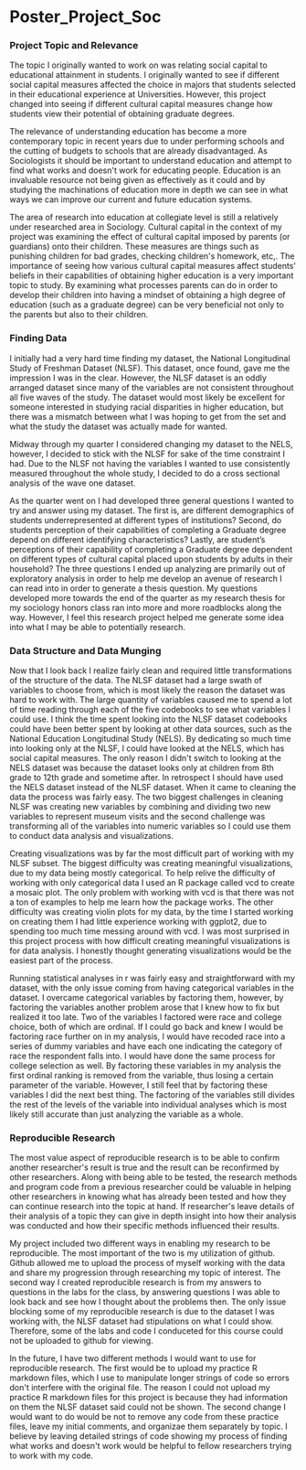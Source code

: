# Poster_Project_Soc


### Project Topic and Relevance


The topic I originally wanted to work on was relating social capital to educational attainment in students. I originally wanted to see if different social capital measures affected the choice in majors that students selected in their educational experience at Universities. However, this project changed into seeing if different cultural capital measures change how students view their potential of obtaining graduate degrees. 


The relevance of understanding education has become a more contemporary topic in recent years due to under performing schools and the cutting of budgets to schools that are already disadvantaged. As Sociologists it should be important to understand education and attempt to find what works and doesn't work for educating people. Education is an invaluable resource not being given as effectively as it could and by studying the machinations of education more in depth we can see in what ways we can improve our current and future education systems.


The area of research into education at collegiate level is still a relatively under researched area in Sociology. Cultural capital in the context of my project was examining the effect of cultural capital imposed by parents (or guardians) onto their children. These measures are things such as punishing children for bad grades, checking children's homework, etc,. The importance of seeing how various cultural capital measures affect students' beliefs in their capabilities of obtaining higher education is a very important topic to study. By examining what processes parents can do in order to develop their children into having a mindset of obtaining a high degree of education (such as a graduate degree) can be very beneficial not only to the parents but also to their children. 


### Finding Data


I initially had a very hard time finding my dataset, the National Longitudinal Study of Freshman Dataset (NLSF). This dataset, once found, gave me the impression I was in the clear. However, the NLSF dataset is an oddly arranged dataset since many of the variables are not consistent throughout all five waves of the study. The dataset would most likely be excellent for someone interested in studying racial disparities in higher education, but there was a mismatch between what I was hoping to get from the set and what the study the dataset was actually made for wanted. 


Midway through my quarter I considered changing my dataset to the NELS, however, I decided to stick with the NLSF for sake of the time constraint I had. Due to the NLSF not having the variables I wanted to use consistently measured throughout the whole study, I decided to do a cross sectional analysis of the wave one dataset.


As the quarter went on I had developed three general questions I wanted to try and answer using my dataset. The first is, are different demographics of students underrepresented at different types of institutions? Second, do students perception of their capabilities of completing a Graduate degree depend on different identifying characteristics? Lastly, are student’s perceptions of their capability of completing a Graduate degree dependent on different types of cultural capital placed upon students by adults in their household? The three questions I ended up analyzing are primarily out of exploratory analysis in order to help me develop an avenue of research I can read into in order to generate a thesis question. My questions developed more towards the end of the quarter as my research thesis for my sociology honors class ran into more and more roadblocks along the way. However, I feel this research project helped me generate some idea into what I may be able to potentially research.


### Data Structure and Data Munging


Now that I look back I realize fairly clean and required little transformations of the structure of the data. The NLSF dataset had a large swath of variables to choose from, which is most likely the reason the dataset was hard to work with. The large quantity of variables caused me to spend a lot of time reading through each of the five codebooks to see what variables I could use. I think the time spent looking into the NLSF dataset codebooks could have been better spent by looking at other data sources, such as the National Education Longitudinal Study (NELS). By dedicating so much time into looking only at the NLSF, I could have looked at the NELS, which has social capital measures. The only reason I didn't switch to looking at the NELS dataset was because the dataset looks only at children from 8th grade to 12th grade and sometime after. In retrospect I should have used the NELS dataset instead of the NLSF dataset. When it came to cleaning the data the process was fairly easy. The two biggest challenges in cleaning NLSF was creating new variables by combining and dividing two new variables to represent museum visits and the second challenge was transforming all of the variables into numeric variables so I could use them to conduct data analysis and visualizations.


Creating visualizations was by far the most difficult part of working with my NLSF subset. The biggest difficulty was creating meaningful visualizations, due to my data being mostly categorical. To help relive the difficulty of working with only categorical data I used an R package called vcd to create a mosaic plot. The only problem with working with vcd is that there was not a ton of examples to help me learn how the package works. The other difficulty was creating violin plots for my data, by the time I started working on creating them I had little experience working with ggplot2, due to spending too much time messing around with vcd. I was most surprised in this project process with how difficult creating meaningful visualizations is for data analysis. I honestly thought generating visualizations would be the easiest part of the process.


Running statistical analyses in r was fairly easy and straightforward with my dataset, with the only issue coming from having categorical variables in the dataset. I overcame categorical variables by factoring them, however, by factoring the variables another problem arose that I knew how to fix but realized it too late. Two of the variables I factored were race and college choice, both of which are ordinal. If I could go back and knew I would be factoring race further on in my analysis, I would have recoded race into a series of dummy variables and have each one indicating the category of race the respondent falls into. I would have done the same process for college selection as well. By factoring these variables in my analysis the first ordinal ranking is removed from the variable, thus losing a certain parameter of the variable. However, I still feel that by factoring these variables I did the next best thing. The factoring of the variables still divides the rest of the levels of the variable into individual analyses which is most likely still accurate than just analyzing the variable as a whole.


### Reproducible Research


The most value aspect of reproducible research is to be able to confirm another researcher's result is true and the result can be reconfirmed by other researchers. Along with being able to be tested, the research methods and program code from a previous researcher could be valuable in helping other researchers in knowing what has already been tested and how they can continue research into the topic at hand. If researcher's leave details of their analysis of a topic they can give in depth insight into how their analysis was conducted and how their specific methods influenced their results.


My project included two different ways in enabling my research to be reproducible. The most important of the two is my utilization of github. Github allowed me to upload the process of myself working with the data and share my progression through researching my topic of interest. The second way I created reproducible research is from my answers to questions in the labs for the class, by answering questions I was able to look back and see how I thought about the problems then. The only issue blocking some of my reproducible research is due to the dataset I was working with, the NLSF dataset had stipulations on what I could show. Therefore, some of the labs and code I conduceted for this course could not be uploaded to github for viewing.


In the future, I have two different methods I would want to use for reproducible research. The first would be to upload my practice R markdown files, which I use to manipulate longer strings of code so errors don't interfere with the original file. The reason I could not upload my practice R markdown files for this project is because they had information on them the NLSF dataset said could not be shown. The second change I would want to do would be not to remove any code from these practice files, leave my initial comments, and organizae them separately by topic. I believe by leaving detailed strings of code showing my process of finding what works and doesn't work would be helpful to fellow researchers trying to work with my code.




